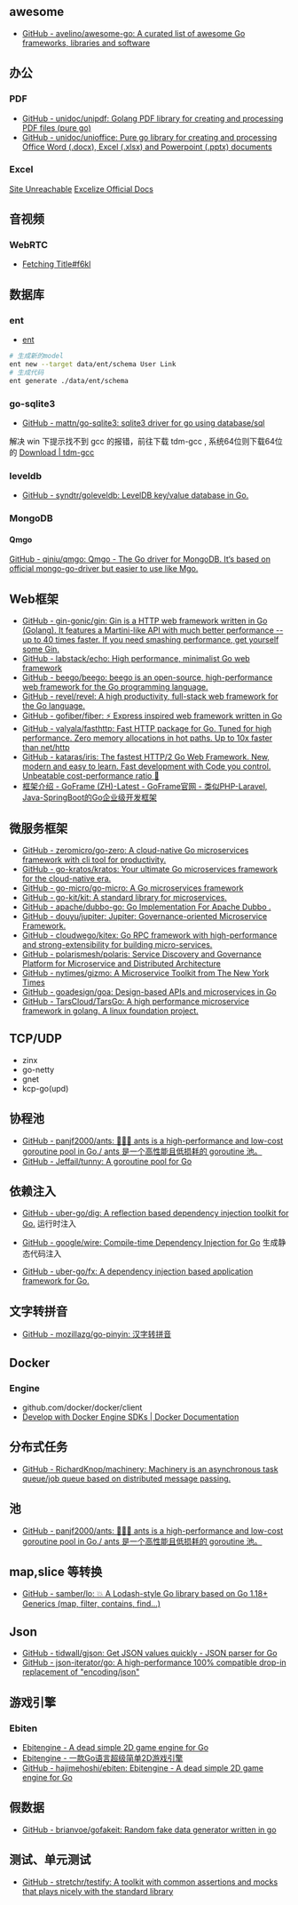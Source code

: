 ## awesome

- [GitHub - avelino/awesome-go: A curated list of awesome Go frameworks, libraries and software](https://github.com/avelino/awesome-go)

## 办公

### PDF

- [GitHub - unidoc/unipdf: Golang PDF library for creating and processing PDF files (pure go)](https://github.com/unidoc/unipdf)
- [GitHub - unidoc/unioffice: Pure go library for creating and processing Office Word (.docx), Excel (.xlsx) and Powerpoint (.pptx) documents](https://github.com/unidoc/unioffice)

### Excel

[Site Unreachable](https://github.com/qax-os/excelize)
[Excelize Official Docs](https://xuri.me/excelize/)

## 音视频

### WebRTC

- [Fetching Title#f6kl](https://github.com/pion/webrtc)

## 数据库


### ent
- [ent](https://entgo.io/zh/)

```bash
# 生成新的model
ent new --target data/ent/schema User Link
# 生成代码
ent generate ./data/ent/schema
```

### go-sqlite3

- [GitHub - mattn/go-sqlite3: sqlite3 driver for go using database/sql](https://github.com/mattn/go-sqlite3)

解决 win 下提示找不到 gcc 的报错，前往下载 tdm-gcc , 系统64位则下载64位的
[Download | tdm-gcc](https://jmeubank.github.io/tdm-gcc/download/)

### leveldb

- [GitHub - syndtr/goleveldb: LevelDB key/value database in Go.](https://github.com/syndtr/goleveldb)

### MongoDB

#### Qmgo

[GitHub - qiniu/qmgo: Qmgo - The Go driver for MongoDB. It‘s based on official mongo-go-driver but easier to use like Mgo.](https://github.com/qiniu/qmgo)

## Web框架

- [GitHub - gin-gonic/gin: Gin is a HTTP web framework written in Go (Golang). It features a Martini-like API with much better performance -- up to 40 times faster. If you need smashing performance, get yourself some Gin.](https://github.com/gin-gonic/gin)
- [GitHub - labstack/echo: High performance, minimalist Go web framework](https://github.com/labstack/echo)
- [GitHub - beego/beego: beego is an open-source, high-performance web framework for the Go programming language.](https://github.com/beego/beego)
- [GitHub - revel/revel: A high productivity, full-stack web framework for the Go language.](https://github.com/revel/revel)
- [GitHub - gofiber/fiber: ⚡️ Express inspired web framework written in Go](https://github.com/gofiber/fiber)
- [GitHub - valyala/fasthttp: Fast HTTP package for Go. Tuned for high performance. Zero memory allocations in hot paths. Up to 10x faster than net/http](https://github.com/valyala/fasthttp)
- [GitHub - kataras/iris: The fastest HTTP/2 Go Web Framework. New, modern and easy to learn. Fast development with Code you control. Unbeatable cost-performance ratio :rocket:](https://github.com/kataras/iris)
- [框架介绍 - GoFrame (ZH)-Latest - GoFrame官网 - 类似PHP-Laravel, Java-SpringBoot的Go企业级开发框架](https://goframe.org/display/gf)

## 微服务框架

- [GitHub - zeromicro/go-zero: A cloud-native Go microservices framework with cli tool for productivity.](https://github.com/zeromicro/go-zero)
- [GitHub - go-kratos/kratos: Your ultimate Go microservices framework for the cloud-native era.](https://github.com/go-kratos/kratos)
- [GitHub - go-micro/go-micro: A Go microservices framework](https://github.com/go-micro/go-micro)
- [GitHub - go-kit/kit: A standard library for microservices.](https://github.com/go-kit/kit)
- [GitHub - apache/dubbo-go: Go Implementation For Apache Dubbo .](https://github.com/apache/dubbo-go)
- [GitHub - douyu/jupiter: Jupiter: Governance-oriented Microservice Framework.](https://github.com/douyu/jupiter)
- [GitHub - cloudwego/kitex: Go RPC framework with high-performance and strong-extensibility for building micro-services.](https://github.com/cloudwego/kitex)
- [GitHub - polarismesh/polaris: Service Discovery and Governance Platform for Microservice and Distributed Architecture](https://github.com/polarismesh/polaris)
- [GitHub - nytimes/gizmo: A Microservice Toolkit from The New York Times](https://github.com/nytimes/gizmo)
- [GitHub - goadesign/goa: Design-based APIs and microservices in Go](https://github.com/goadesign/goa)
- [GitHub - TarsCloud/TarsGo: A high performance microservice framework in golang. A linux foundation project.](https://github.com/TarsCloud/TarsGo)

## TCP/UDP

- zinx
- go-netty
- gnet
- kcp-go(upd)

## 协程池

- [GitHub - panjf2000/ants: 🐜🐜🐜 ants is a high-performance and low-cost goroutine pool in Go./ ants 是一个高性能且低损耗的 goroutine 池。](https://github.com/panjf2000/ants)
- [GitHub - Jeffail/tunny: A goroutine pool for Go](https://github.com/Jeffail/tunny)

## 依赖注入
- [GitHub - uber-go/dig: A reflection based dependency injection toolkit for Go.](https://github.com/uber-go/dig)
运行时注入

- [GitHub - google/wire: Compile-time Dependency Injection for Go](https://github.com/google/wire)
生成静态代码注入

- [GitHub - uber-go/fx: A dependency injection based application framework for Go.](https://github.com/uber-go/fx)

## 文字转拼音

- [GitHub - mozillazg/go-pinyin: 汉字转拼音](https://github.com/mozillazg/go-pinyin)


## Docker

### Engine
- github.com/docker/docker/client
- [Develop with Docker Engine SDKs | Docker Documentation](https://docs.docker.com/engine/api/sdk/)

## 分布式任务

- [GitHub - RichardKnop/machinery: Machinery is an asynchronous task queue/job queue based on distributed message passing.](https://github.com/RichardKnop/machinery)

## 池

- [GitHub - panjf2000/ants: 🐜🐜🐜 ants is a high-performance and low-cost goroutine pool in Go./ ants 是一个高性能且低损耗的 goroutine 池。](https://github.com/panjf2000/ants)

## map,slice 等转换

- [GitHub - samber/lo: 💥 A Lodash-style Go library based on Go 1.18+ Generics (map, filter, contains, find...)](https://github.com/samber/lo)

## Json

- [GitHub - tidwall/gjson: Get JSON values quickly - JSON parser for Go](https://github.com/tidwall/gjson)
- [GitHub - json-iterator/go: A high-performance 100% compatible drop-in replacement of "encoding/json"](https://github.com/json-iterator/go)

## 游戏引擎

### Ebiten

- [Ebitengine - A dead simple 2D game engine for Go](https://ebitengine.org/)
- [Ebitengine - 一款Go语言超级简单2D游戏引擎](https://ebiten-zh.vercel.app/)
- [GitHub - hajimehoshi/ebiten: Ebitengine - A dead simple 2D game engine for Go](https://github.com/hajimehoshi/ebiten)

## 假数据

- [GitHub - brianvoe/gofakeit: Random fake data generator written in go](https://github.com/brianvoe/gofakeit)

## 测试、单元测试

- [GitHub - stretchr/testify: A toolkit with common assertions and mocks that plays nicely with the standard library](https://github.com/stretchr/testify)
